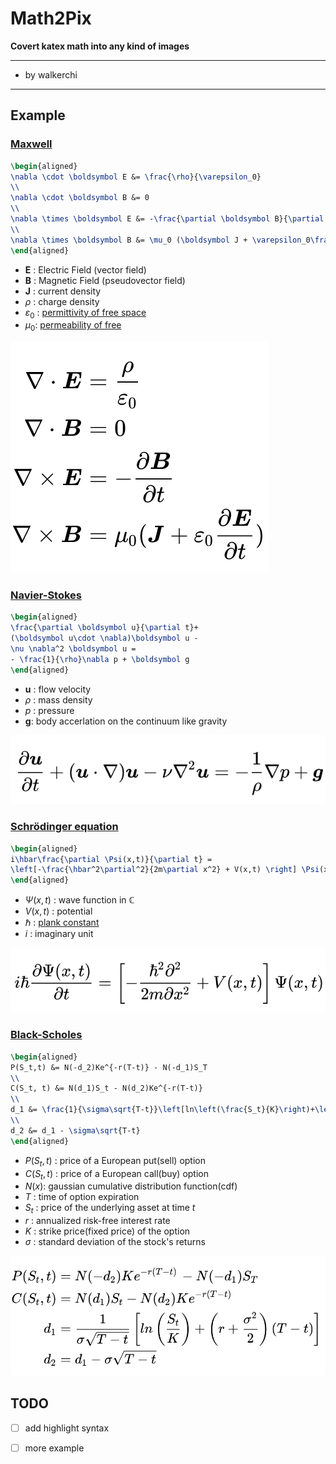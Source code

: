 # Math2Pix 

**Covert katex math into any kind of images**

----

- by walkerchi

----

## Example

### [Maxwell](https://en.wikipedia.org/wiki/Maxwell%27s_equations) 

```latex
\begin{aligned}
\nabla \cdot \boldsymbol E &= \frac{\rho}{\varepsilon_0}
\\
\nabla \cdot \boldsymbol B &= 0
\\
\nabla \times \boldsymbol E &= -\frac{\partial \boldsymbol B}{\partial t}
\\
\nabla \times \boldsymbol B &= \mu_0 (\boldsymbol J + \varepsilon_0\frac{\partial \boldsymbol E}{\partial t})
\end{aligned}
```

- $\boldsymbol E$ : Electric Field (vector field)
- $\boldsymbol B$ : Magnetic Field (pseudovector field)
- $\boldsymbol J$ : current density 
- $\rho$ : charge density
- $\varepsilon_0$ : [permittivity of free space](https://en.wikipedia.org/wiki/Vacuum_permittivity)
- $\mu_0$: [permeability of free ](https://en.wikipedia.org/wiki/Vacuum_permeability)

<img src="images/maxwell.png" background-color="white" border-radius=5/>


### [Navier-Stokes](https://en.wikipedia.org/wiki/Navier%E2%80%93Stokes_equations)

```latex
\begin{aligned}
\frac{\partial \boldsymbol u}{\partial t}+
(\boldsymbol u\cdot \nabla)\boldsymbol u - 
\nu \nabla^2 \boldsymbol u = 
- \frac{1}{\rho}\nabla p + \boldsymbol g
\end{aligned}
```

- $\boldsymbol{ u}$ : flow velocity
- $\rho$ : mass density
- $p$ : pressure
- $\boldsymbol{ g}$: body accerlation on the continuum like gravity

<img src="images/navier-stokes.png" style="background-color:white;border-radius:5px;" />


### [Schrödinger equation](https://en.wikipedia.org/wiki/Schr%C3%B6dinger_equation)

```latex
\begin{aligned}
i\hbar\frac{\partial \Psi(x,t)}{\partial t} = 
\left[-\frac{\hbar^2\partial^2}{2m\partial x^2} + V(x,t) \right] \Psi(x,t)
\end{aligned}
```

- $\Psi(x,t)$ : wave function in $\mathbb C$
- $V(x,t)$ : potential 
- $\hbar$ : [plank constant](https://en.wikipedia.org/wiki/Planck_constant)
- $i$ : imaginary unit

<img src="images/schrodinger.png" style="background-color:white;border-radius:5px;" />

### [Black-Scholes](https://en.wikipedia.org/wiki/Black%E2%80%93Scholes_model)

```latex
\begin{aligned}
P(S_t,t) &= N(-d_2)Ke^{-r(T-t)} - N(-d_1)S_T
\\
C(S_t, t) &= N(d_1)S_t - N(d_2)Ke^{-r(T-t)}
\\
d_1 &= \frac{1}{\sigma\sqrt{T-t}}\left[ln\left(\frac{S_t}{K}\right)+\left(r+\frac{\sigma^2}{2}\right)(T-t)\right]
\\
d_2 &= d_1 - \sigma\sqrt{T-t}
\end{aligned}
```
- $P(S_t,t)$ : price of a European put(sell) option
- $C(S_t,t)$ : price of a European call(buy) option
- $N(x)$: gaussian  cumulative distribution function(cdf)
- $T$ : time of option expiration 
- $S_t$ : price of the underlying asset at time $t$
- $r$ :  annualized risk-free interest rate
- $K$ :  strike price(fixed price) of the option
- $\sigma$ : standard deviation of the stock's returns

<img src="images/black-scholes.png" style="background-color:white;border-radius:5px;" />



## TODO

- [ ] add highlight syntax
- [ ] more example

